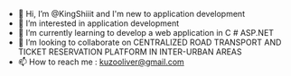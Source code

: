 - 👋 Hi, I’m @KingShiiit and I'm new to application development
- 👀 I’m interested in application development
- 🌱 I’m currently learning to develop a web application in C # ASP.NET
- 💞️ I’m looking to collaborate on  CENTRALIZED ROAD TRANSPORT AND TICKET RESERVATION PLATFORM IN INTER-URBAN AREAS
- 📫 How to reach me : kuzooliver@gmail.com

<!---
KingShiiit/KingShiiit is a ✨ special ✨ repository because its `README.md` (this file) appears on your GitHub profile.
You can click the Preview link to take a look at your changes.
--->
